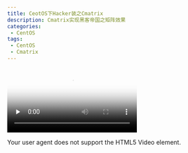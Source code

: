 ```yaml
---
title: CeotOS下Hacker装之Cmatrix
description: Cmatrix实现黑客帝国之矩阵效果
categories:
 - CentOS
tags:
 - CentOS
 - Cmatrix
---  
```


<video id="video" controls="" preload="none"
        poster="http://media.w3.org/2010/05/sintel/poster.png">
         <source id="mp4" src="http://media.w3.org/2010/05/sintel/trailer.mp4" 
             type="video/mp4">
          <source id="webm" src="http://media.w3.org/2010/05/sintel/trailer.webm" 
              type="video/webm">
          <source id="ogv" src="http://media.w3.org/2010/05/sintel/trailer.ogv" 
              type="video/ogg">
          <p>Your user agent does not support the HTML5 Video element.</p>
</video>